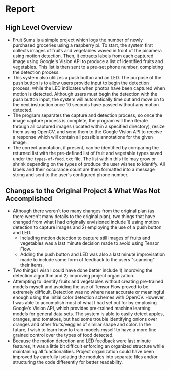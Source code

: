 # Report

## High Level Overview
- Fruit Sums is a simple project which logs the number of newly purchased groceries using a raspberry pi. To start, the system first collects images of fruits and vegetables waved in front of the picamera using motion detection. Then, it extracts labels from each captured image using Google's Vision API to produce a list of identified fruits and vegetables. This list is then sent to a pre-set phone number, completing the detection process.  
- This system also utilizes a push button and an LED. The purpose of the push button is to allow users provide input to begin the detection process, while the LED indicates when photos have been captured when motion is detected. Although users must begin the detection with the push button input, the system will automatically time out and move on to the next instruction once 10 seconds have passed without any motion detected. 
- The program separates the capture and detection process, so once the image capture process is complete, the program will then iterate through all captured images (located within a specified directory), resize them using OpenCV, and send them to the Google Vision API to receive a response which will contain all possible annotations for the given image.
- The correct annotation, if present, can be identified by comparing the returned list with the pre-defined list of fruit and vegetable types saved under the `types-of-food.txt` file. The list within this file may grow or shrink depending on the types of produce the user wishes to identify. All labels and their occurance count are then formatted into a message string and sent to the user's configured phone number.

## Changes to the Original Project & What Was Not Accomplished
- Although there weren't too many changes from the original plan (as there weren't many details to the original plan), two things that have changed from what I had originally envisioned include 1) using motion detection to capture images and 2) employing the use of a push button and LED. 
	- Including motion detection to capture still images of fruits and vegetables was a last minute decision made to avoid using Tensor Flow. 
	- Adding the push button and LED was also a last minute improvisation made to include some form of feedback to the users "scanning" their items.
- Two things I wish I could have done better include 1) improving the detection algorithm and 2) improving project organization. 
- Attempting to identify fruits and vegetables without creating pre-trained models myself and avoiding the use of Tensor Flow proved to be extremely difficult. Detection was no where near accurate or meaningful enough using the initial color detection schemes with OpenCV. However, I was able to accomplish most of what I had set out for by employing Google's Vision API, which provides pre-trained machine learning models for general data sets. The system is able to easily detect apples, oranges, and tomatoes, but had some trouble identifying onions over oranges and other fruits/veggies of similar shape and color. In the future, I wish to learn how to train models myself to have a more fine grained control over the types of food detected.
- Because the motion detection and LED feedback were last minute features, it was a little bit difficult enforcing an organized structure while maintaining all functionalities. Project organization could have been improved by carefully isolating the modules into separate files and/or structuring the code differently for better readability. 